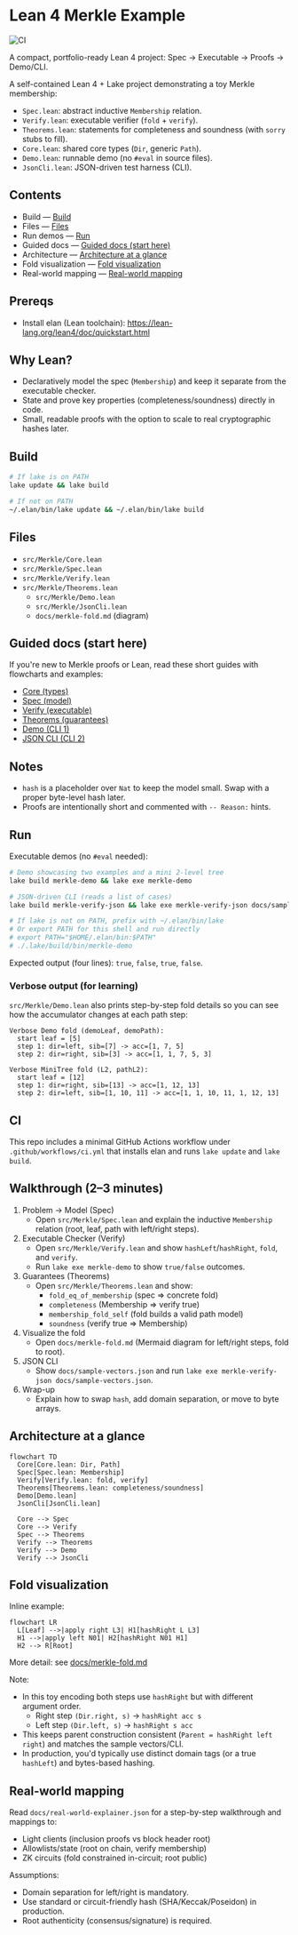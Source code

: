 # Lean 4 Merkle Example

![CI](https://github.com/ChainsQueenEth/lean4-merkle/actions/workflows/ci.yml/badge.svg)

A compact, portfolio-ready Lean 4 project: Spec → Executable → Proofs → Demo/CLI.

A self-contained Lean 4 + Lake project demonstrating a toy Merkle membership:
- `Spec.lean`: abstract inductive `Membership` relation.
- `Verify.lean`: executable verifier (`fold` + `verify`).
- `Theorems.lean`: statements for completeness and soundness (with `sorry` stubs to fill).
 - `Core.lean`: shared core types (`Dir`, generic `Path`).
 - `Demo.lean`: runnable demo (no `#eval` in source files).
 - `JsonCli.lean`: JSON-driven test harness (CLI).


 ## Contents

- Build — [Build](#build)
- Files — [Files](#files)
- Run demos — [Run](#run)
- Guided docs — [Guided docs (start here)](#guided-docs-start-here)
- Architecture — [Architecture at a glance](#architecture-at-a-glance)
- Fold visualization — [Fold visualization](#fold-visualization)
- Real-world mapping — [Real-world mapping](#real-world-mapping)



## Prereqs
- Install elan (Lean toolchain): https://lean-lang.org/lean4/doc/quickstart.html

## Why Lean?
- Declaratively model the spec (`Membership`) and keep it separate from the executable checker.
- State and prove key properties (completeness/soundness) directly in code.
- Small, readable proofs with the option to scale to real cryptographic hashes later.

## Build
```bash
# If lake is on PATH
lake update && lake build

# If not on PATH
~/.elan/bin/lake update && ~/.elan/bin/lake build
```

## Files
- `src/Merkle/Core.lean`
- `src/Merkle/Spec.lean`
- `src/Merkle/Verify.lean`
- `src/Merkle/Theorems.lean`
  - `src/Merkle/Demo.lean`
  - `src/Merkle/JsonCli.lean`
  - `docs/merkle-fold.md` (diagram)

## Guided docs (start here)
 If you're new to Merkle proofs or Lean, read these short guides with flowcharts and examples:
 - [Core (types)](docs/merkle/core.md)
 - [Spec (model)](docs/merkle/spec.md)
 - [Verify (executable)](docs/merkle/verify.md)
 - [Theorems (guarantees)](docs/merkle/theorems.md)
 - [Demo (CLI 1)](docs/merkle/demo.md)
 - [JSON CLI (CLI 2)](docs/merkle/json-cli.md)

## Notes
- `hash` is a placeholder over `Nat` to keep the model small. Swap with a proper byte-level hash later.
- Proofs are intentionally short and commented with `-- Reason:` hints.

## Run
Executable demos (no `#eval` needed):

```bash
# Demo showcasing two examples and a mini 2-level tree
lake build merkle-demo && lake exe merkle-demo

# JSON-driven CLI (reads a list of cases)
lake build merkle-verify-json && lake exe merkle-verify-json docs/sample-vectors.json

# If lake is not on PATH, prefix with ~/.elan/bin/lake
# Or export PATH for this shell and run directly
# export PATH="$HOME/.elan/bin:$PATH"
# ./.lake/build/bin/merkle-demo
```

Expected output (four lines): `true`, `false`, `true`, `false`.

### Verbose output (for learning)
`src/Merkle/Demo.lean` also prints step-by-step fold details so you can see how the accumulator changes at each path step:

```
Verbose Demo fold (demoLeaf, demoPath):
  start leaf = [5]
  step 1: dir=left, sib=[7] -> acc=[1, 7, 5]
  step 2: dir=right, sib=[3] -> acc=[1, 1, 7, 5, 3]

Verbose MiniTree fold (L2, pathL2):
  start leaf = [12]
  step 1: dir=right, sib=[13] -> acc=[1, 12, 13]
  step 2: dir=left, sib=[1, 10, 11] -> acc=[1, 1, 10, 11, 1, 12, 13]
```

## CI
This repo includes a minimal GitHub Actions workflow under `.github/workflows/ci.yml` that installs elan and runs `lake update` and `lake build`.

## Walkthrough (2–3 minutes)
1) Problem → Model (Spec)
   - Open `src/Merkle/Spec.lean` and explain the inductive `Membership` relation (root, leaf, path with left/right steps).
2) Executable Checker (Verify)
    - Open `src/Merkle/Verify.lean` and show `hashLeft`/`hashRight`, `fold`, and `verify`.
    - Run `lake exe merkle-demo` to show `true/false` outcomes.
3) Guarantees (Theorems)
    - Open `src/Merkle/Theorems.lean` and show:
      - `fold_eq_of_membership` (spec ⇒ concrete fold)
      - `completeness` (Membership ⇒ verify true)
      - `membership_fold_self` (fold builds a valid path model)
      - `soundness` (verify true ⇒ Membership)
 4) Visualize the fold
    - Open `docs/merkle-fold.md` (Mermaid diagram for left/right steps, fold to root).
 5) JSON CLI
    - Show `docs/sample-vectors.json` and run `lake exe merkle-verify-json docs/sample-vectors.json`.
 6) Wrap-up
    - Explain how to swap `hash`, add domain separation, or move to byte arrays.

## Architecture at a glance

```mermaid
flowchart TD
  Core[Core.lean: Dir, Path]
  Spec[Spec.lean: Membership]
  Verify[Verify.lean: fold, verify]
  Theorems[Theorems.lean: completeness/soundness]
  Demo[Demo.lean]
  JsonCli[JsonCli.lean]

  Core --> Spec
  Core --> Verify
  Spec --> Theorems
  Verify --> Theorems
  Verify --> Demo
  Verify --> JsonCli
```

## Fold visualization

Inline example:

```mermaid
flowchart LR
  L[Leaf] -->|apply right L3| H1[hashRight L L3]
  H1 -->|apply left N01| H2[hashRight N01 H1]
  H2 --> R[Root]
```

More detail: see [docs/merkle-fold.md](docs/merkle-fold.md)

Note:
- In this toy encoding both steps use `hashRight` but with different argument order.
  - Right step `(Dir.right, s)` → `hashRight acc s`
  - Left step `(Dir.left, s)` → `hashRight s acc`
- This keeps parent construction consistent (`Parent = hashRight left right`) and matches the sample vectors/CLI.
- In production, you'd typically use distinct domain tags (or a true `hashLeft`) and bytes-based hashing.

## Real-world mapping

Read `docs/real-world-explainer.json` for a step-by-step walkthrough and mappings to:
- Light clients (inclusion proofs vs block header root)
- Allowlists/state (root on chain, verify membership)
- ZK circuits (fold constrained in-circuit; root public)

Assumptions:
- Domain separation for left/right is mandatory.
- Use standard or circuit-friendly hash (SHA/Keccak/Poseidon) in production.
- Root authenticity (consensus/signature) is required.
